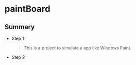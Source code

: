# paintBoard

## Summary

- Step 1

    > This is a project to simulate a app like Windows Paint.

- Step 2


